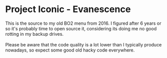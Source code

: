 # Project Iconic - Evanescence
This is the source to my old BO2 menu from 2016. I figured after 6 years or so it's probably time to open source it, considering its doing me no good rotting in my backup drives. \
\
Please be aware that the code quality is a lot lower than I typically produce nowadays, so expect some good old hacky code everywhere.
